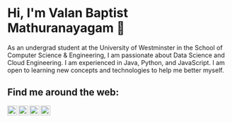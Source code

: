 # Hi, I'm Valan Baptist Mathuranayagam 👋 

As an undergrad student at the University of Westminster in the School of Computer Science & Engineering, I am passionate about Data Science and Cloud Engineering. I am experienced in Java, Python, and JavaScript. I am open to learning new concepts and technologies to help me better myself.

## Find me around the web:

[<img align="left" alt="codeSTACKr | Kaggle" width="22px" src="https://github.com/valanm22/valanm22/blob/main/kaggle.svg" />][kaggle]
[<img align="left" alt="codeSTACKr | LinkedIn" width="22px" src="https://github.com/valanm22/valanm22/blob/main/linkedin.svg" />][linkedin]
[<img align="left" alt="codeSTACKr | Stack Overflow" width="22px" src="https://github.com/valanm22/valanm22/blob/main/stackoverflow.svg" />][stackoverflow]
[<img align="left" alt="codeSTACKr | Twitter" width="22px" src="https://github.com/valanm22/valanm22/blob/main/twitter.svg" />][twitter]

<br />

[kaggle]: https://www.kaggle.com/valan22
[linkedin]: https://www.linkedin.com/in/valan-baptist-mathuranayagam-42b620213/
[stackoverflow]: https://stackoverflow.com/users/17031913/valan
[twitter]: https://twitter.com/valanm22

